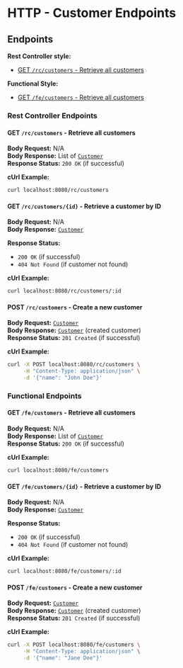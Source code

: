 # HTTP - Customer Endpoints

## Endpoints

**Rest Controller style:**

- [GET `/rc/customers` - Retrieve all customers](#GET-rccustomers---retrieve-all-customers)

**Functional Style:**

- [GET `/fe/customers` - Retrieve all customers](#GET-fecustomers---retrieve-all-customers)

### Rest Controller Endpoints

#### GET `/rc/customers` - Retrieve all customers

**Body Request:** N/A\
**Body Response:** List of [`Customer`][CustomerEntity]\
**Response Status:** `200 OK` (if successful)

**cUrl Example:**

```bash
curl localhost:8080/rc/customers
```

#### GET `/rc/customers/{id}` - Retrieve a customer by ID

**Body Request:** N/A\
**Body Response:** [`Customer`][CustomerEntity]

**Response Status:**
- `200 OK` (if successful)
- `404 Not Found` (if customer not found)

**cUrl Example:**

```bash
curl localhost:8080/rc/customers/:id
```

#### POST `/rc/customers` - Create a new customer

**Body Request:** [`Customer`][CustomerEntity]\
**Body Response:** [`Customer`][CustomerEntity] (created customer)\
**Response Status:** `201 Created` (if successful)

**cUrl Example:**

```bash
curl -X POST localhost:8080/rc/customers \
     -H "Content-Type: application/json" \
     -d '{"name": "John Doe"}'
```

### Functional Endpoints

#### GET `/fe/customers` - Retrieve all customers

**Body Request:** N/A\
**Body Response:** List of [`Customer`][CustomerEntity]\
**Response Status:** `200 OK` (if successful)

**cUrl Example:**

```bash
curl localhost:8080/fe/customers
```

#### GET `/fe/customers/{id}` - Retrieve a customer by ID

**Body Request:** N/A\
**Body Response:** [`Customer`][CustomerEntity]

**Response Status:**

- `200 OK` (if successful)
- `404 Not Found` (if customer not found)

**cUrl Example:**

```bash
curl localhost:8080/fe/customers/:id
```

#### POST `/fe/customers` - Create a new customer

**Body Request:** [`Customer`][CustomerEntity]\
**Body Response:** [`Customer`][CustomerEntity] (created customer)\
**Response Status:** `201 Created` (if successful)

**cUrl Example:**

```bash
curl -X POST localhost:8080/fe/customers \
     -H "Content-Type: application/json" \
     -d '{"name": "Jane Doe"}'
```


[CustomerEntity]: ./Customer.kt

